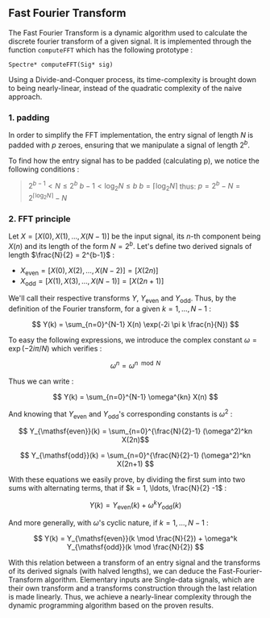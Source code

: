 ## Fast Fourier Transform

The Fast Fourier Transform is a dynamic algorithm used to calculate the discrete fourier transform of a given signal. It is implemented through the function `computeFFT` which has the following prototype :

    Spectre* computeFFT(Sig* sig)

Using a Divide-and-Conquer process, its time-complexity is brought down to being nearly-linear, instead of the quadratic complexity of the naive approach.

### 1. padding

In order to simplify the FFT implementation, the entry signal of length $N$ is padded with $p$ zeroes, ensuring that we manipulate a signal of length $2^b$.

To find how the entry signal has to be padded (calculating p), we notice the following conditions :

> $2^{b-1} < N \leq 2^b$
> $b-1 < \log_2 N \leq b$
> $b = \lceil \log_2 N \rceil$
> thus:
> $p = 2^b - N = 2^{\lceil \log_2 N \rceil} - N$

### 2. FFT principle

Let $X = \left[ X(0), X(1), \ldots, X(N-1) \right]$ be the input signal, its $n$-th component being $X(n)$ and its length of the form $N = 2^b$.
Let's define two derived signals of length $\frac{N}{2} = 2^{b-1}$ :

- $X_{\mathsf{even}} = \left[ X(0), X(2), \ldots, X(N-2) \right] = \left[ X(2n)\right]$
- $X_{\mathsf{odd}} = \left[ X(1), X(3), \ldots, X(N-1) \right] = \left[ X(2n+1)\right]$

We'll call their respective transforms $Y$, $Y_{\mathsf{even}}$ and $Y_{\mathsf{odd}}$. Thus, by the definition of the Fourier transform, for a given $k = 1, \ldots, N-1$ :

$$ Y(k) = \sum_{n=0}^{N-1} X(n) \exp(-2i \pi k \frac{n}{N}) $$

To easy the following expressions, we introduce the complex constant $\omega = \exp(-2i \pi /N)$ which verifies :

$$ \omega^{n} = \omega^{n \mod N} $$

Thus we can write :

$$ Y(k) = \sum_{n=0}^{N-1} \omega^{kn} X(n) $$

And knowing that $Y_{\mathsf{even}}$ and $Y_{\mathsf{odd}}$'s corresponding constants is $\omega^2$ :

$$ Y_{\mathsf{even}}(k) = \sum_{n=0}^{\frac{N}{2}-1} (\omega^2)^kn X(2n)$$

$$ Y_{\mathsf{odd}}(k) = \sum_{n=0}^{\frac{N}{2}-1} (\omega^2)^kn X(2n+1) $$

With these equations we easily prove, by dividing the first sum into two sums with alternating terms, that if $k = 1, \ldots, \frac{N}{2} -1$ :

$$ Y(k) = Y_{\mathsf{even}}(k) + \omega^k Y_{\mathsf{odd}}(k) $$

And more generally, with $\omega$'s cyclic nature, if $k = 1, \ldots, N-1$ :

$$ Y(k) = Y_{\mathsf{even}}(k \mod \frac{N}{2}) + \omega^k Y_{\mathsf{odd}}(k \mod \frac{N}{2}) $$

With this relation between a transform of an entry signal and the transforms of its derived signals (with halved lengths), we can deduce the Fast-Fourier-Transform algorithm.
Elementary inputs are Single-data signals, which are their own transform and a transforms construction through the last relation is made linearly.
Thus, we achieve a nearly-linear complexity through the dynamic programming algorithm based on the proven results.
